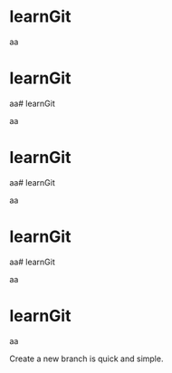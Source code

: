 # learnGit



aa


# learnGit



aa# learnGit



aa


# learnGit



aa# learnGit



aa


# learnGit



aa# learnGit



aa


# learnGit



aa

Create a new branch is quick  and simple.